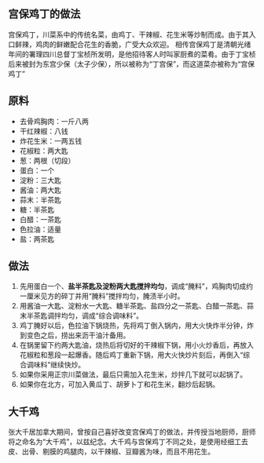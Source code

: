 <html lang="zh-CH">
<head>
	<meta charset="UTF-8">
	<meta name="viewport" content="width=device-width, initial-scale=1.0">
	<title>宫保鸡丁的做法</title>
</head>
<body>
	<h2>宫保鸡丁的做法</h2>
	<p>宫保鸡丁，川菜系中的传统名菜，由鸡丁、干辣椒、花生米等炒制而成。由于其入口鲜辣，鸡肉的鲜嫩配合花生的香脆，广受大众欢迎。
		相传宫保鸡丁是清朝光绪年间的署理四川总督丁宝桢所发明，是他招待客人时叫家厨煮的菜肴。由于丁宝桢后来被封为东宫少保（太子少保），所以被称为“丁宫保”，而这道菜亦被称为“宫保鸡丁”</p>
	<h2>原料</h2>
	<ul>
		<li>去骨鸡胸肉：一斤八两</li>
		<li>干红辣椒：八钱</li>
		<li>炸花生米：一两五钱</li>
		<li>花椒粒：两大匙</li>
		<li>葱：两根（切段）</li>
		<li>蛋白：一个</li>
		<li>淀粉：三大匙</li>
		<li>酱油：两大匙</li>
		<li>蒜末：半茶匙</li>
		<li>糖：半茶匙</li>
		<li>白醋：一茶匙</li>
		<li>色拉油：适量</li>
		<li>盐：两茶匙</li>
	</ul>
	<h2>做法</h2>
	<ol>
		<li>先用蛋白一个、<strong>盐半茶匙及淀粉两大匙搅拌均匀</strong>，调成“腌料”，鸡胸肉切成约一厘米见方的碎丁并用“腌料”搅拌均匀，腌渍半小时。</li>
		<li>用酱油一大匙、淀粉水一大匙、糖半茶匙、盐四分之一茶匙、白醋一茶匙、蒜末半茶匙调拌均匀，调成“综合调味料”。</li>
		<li>鸡丁腌好以后，色拉油下锅烧热，先将鸡丁倒入锅内，用大火快炸半分钟，炸到变色之后，捞出来沥干油汁备用。</li>
		<li>在锅里留下约两大匙油，烧热后将切好的干辣椒下锅，用小火炒香后，再放入花椒粒和葱段一起爆香。随后鸡丁重新下锅，用大火快炒片刻后，再倒入“综合调味料”继续快炒。</li>
		<li>如果你采用正宗川菜做法，最后只需加入花生米，炒拌几下就可以起锅了。</li>
		<li>如果你在北方，可加入黄瓜丁、胡萝卜丁和花生米，翻炒后起锅。</li>
	</ol>
	<h2>大千鸡</h2>
	<p>张大千居加拿大期间，曾按自己喜好改变宫保鸡丁的做法，并传授当地厨师，厨师将之命名为“大千鸡”，以兹纪念。大千鸡与宫保鸡丁不同之处，是使用经细工去皮、出骨、剔膜的鸡腿肉，以干辣椒、豆瓣酱为味，而且不用花生。</p>
</body>
</html>
